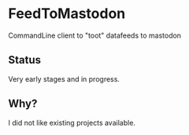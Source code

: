 # FeedToMastodon
CommandLine client to "toot" datafeeds to mastodon

## Status

Very early stages and in progress.

## Why?

I did not like existing projects available.
